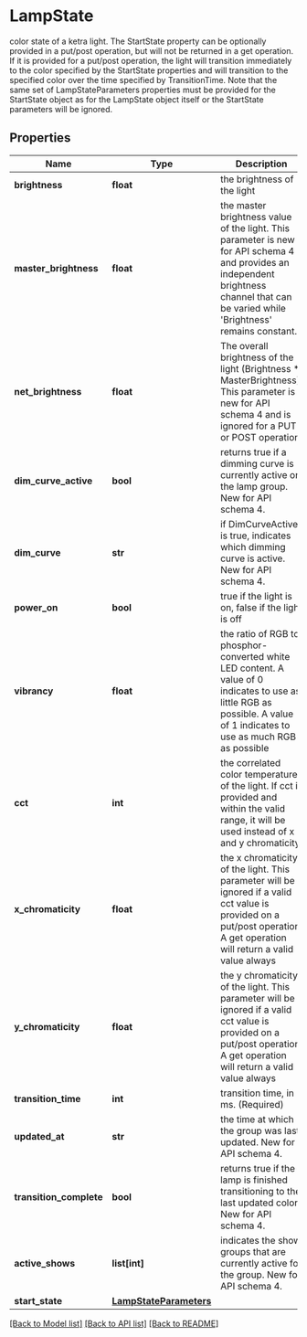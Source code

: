 # LampState

color state of a ketra light.   The StartState property can be optionally provided in a put/post operation, but will not be returned in a get operation.  If it is provided for a put/post operation, the light will transition immediately to the color specified by the StartState properties and will transition to the specified color over the time specified by TransitionTime.   Note that the same set of LampStateParameters properties must be provided for the StartState object as for the LampState object itself or the StartState parameters will be ignored.
## Properties
Name | Type | Description | Notes
------------ | ------------- | ------------- | -------------
**brightness** | **float** | the brightness of the light | [optional] 
**master_brightness** | **float** | the master brightness value of the light.  This parameter is new for API schema 4 and provides an independent brightness channel that can be varied while &#39;Brightness&#39; remains constant. | [optional] 
**net_brightness** | **float** | The overall brightness of the light (Brightness * MasterBrightness). This parameter is new for API schema 4 and is ignored for a PUT or POST operation. | [optional] 
**dim_curve_active** | **bool** | returns true if a dimming curve is currently active on the lamp group.  New for API schema 4. | [optional] 
**dim_curve** | **str** | if DimCurveActive is true, indicates which dimming curve is active.  New for API schema 4. | [optional] 
**power_on** | **bool** | true if the light is on, false if the light is off | [optional] 
**vibrancy** | **float** | the ratio of RGB to phosphor-converted white LED content.  A value of 0 indicates to use as little RGB as possible.  A value of 1 indicates to use as much RGB as possible | [optional] 
**cct** | **int** | the correlated color temperature of the light.  If cct is provided and within the valid range, it will be used instead of x and y chromaticity | [optional] 
**x_chromaticity** | **float** | the x chromaticity of the light.  This parameter will be ignored if a valid cct value is provided on a put/post operation.  A get operation will return a valid value always | [optional] 
**y_chromaticity** | **float** | the y chromaticity of the light.  This parameter will be ignored if a valid cct value is provided on a put/post operation.  A get operation will return a valid value always | [optional] 
**transition_time** | **int** | transition time, in ms.  (Required) | [optional] 
**updated_at** | **str** | the time at which the group was last updated.  New for API schema 4. | [optional] 
**transition_complete** | **bool** | returns true if the lamp is finished transitioning to the last updated color.  New for API schema 4. | [optional] 
**active_shows** | **list[int]** | indicates the show groups that are currently active for the group.  New for API schema 4. | [optional] 
**start_state** | [**LampStateParameters**](LampStateParameters.md) |  | [optional] 

[[Back to Model list]](../README.md#documentation-for-models) [[Back to API list]](../README.md#documentation-for-api-endpoints) [[Back to README]](../README.md)


